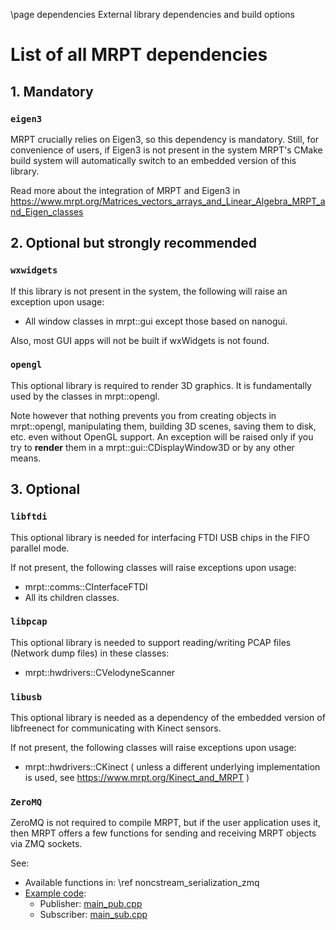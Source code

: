 \page dependencies External library dependencies and build options

# List of all MRPT dependencies

## 1. Mandatory

### `eigen3`

MRPT crucially relies on Eigen3, so this dependency is mandatory. Still, for
convenience of users, if Eigen3 is not present in the system MRPT's CMake build
system will automatically switch to an embedded version of this library.

Read more about the integration of MRPT and Eigen3 in
https://www.mrpt.org/Matrices_vectors_arrays_and_Linear_Algebra_MRPT_and_Eigen_classes

## 2. Optional but strongly recommended

### `wxwidgets`

If this library is not present in the system, the following will raise an exception upon usage:

- All window classes in mrpt::gui except those based on nanogui.

Also, most GUI apps will not be built if wxWidgets is not found.

### `opengl`

This optional library is required to render 3D graphics. It is fundamentally
used by the classes in mrpt::opengl.

Note however that nothing prevents you from creating objects in mrpt::opengl,
manipulating them, building 3D scenes, saving them to disk, etc. even
without OpenGL support.
An exception will be raised only if you try to **render** them in
a mrpt::gui::CDisplayWindow3D or by any other means.


## 3. Optional

### `libftdi`

This optional library is needed for interfacing FTDI USB chips in the FIFO parallel mode.

If not present, the following classes will raise exceptions upon usage:
- mrpt::comms::CInterfaceFTDI
- All its children classes.


### `libpcap`

This optional library is needed to support reading/writing PCAP files (Network dump files) in these classes:

- mrpt::hwdrivers::CVelodyneScanner


### `libusb`

This optional library is needed as a dependency of the embedded version of libfreenect for communicating with Kinect sensors.

If not present, the following classes will raise exceptions upon usage:
- mrpt::hwdrivers::CKinect ( unless a different underlying implementation is used, see https://www.mrpt.org/Kinect_and_MRPT )


### `ZeroMQ`

ZeroMQ is not required to compile MRPT, but if the user application uses it,
then MRPT offers a few functions for sending and receiving MRPT objects via
ZMQ sockets.

See:
- Available functions in: \ref noncstream_serialization_zmq
- [Example code](https://github.com/MRPT/mrpt/tree/master/doc/mrpt-zeromq-example):
	- Publisher: [main_pub.cpp](https://github.com/MRPT/mrpt/blob/master/doc/mrpt-zeromq-example/main_pub.cpp)
	- Subscriber: [main_sub.cpp](https://github.com/MRPT/mrpt/blob/master/doc/mrpt-zeromq-example/main_sub.cpp)
